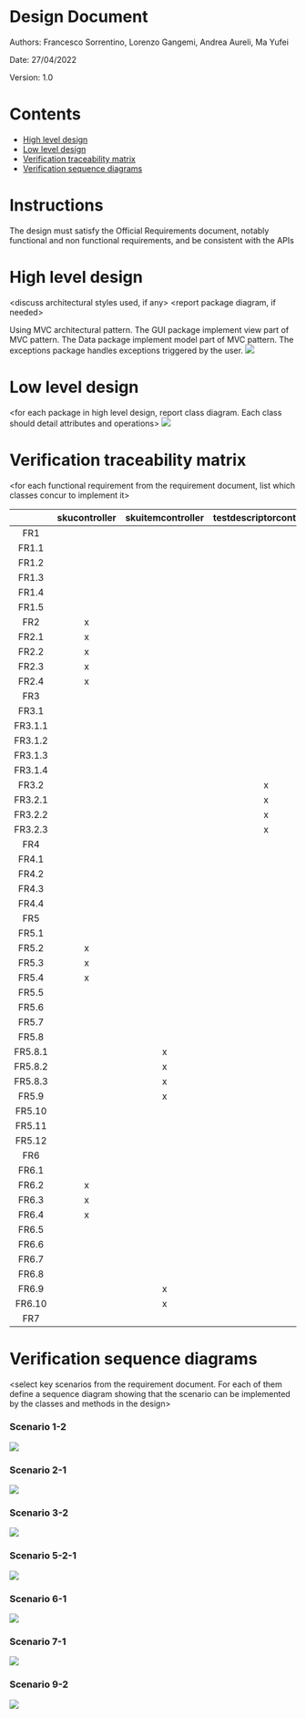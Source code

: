# Design Document 


Authors: Francesco Sorrentino, Lorenzo Gangemi, Andrea Aureli, Ma Yufei

Date: 27/04/2022

Version: 1.0

# Contents

- [High level design](#package-diagram)
- [Low level design](#class-diagram)
- [Verification traceability matrix](#verification-traceability-matrix)
- [Verification sequence diagrams](#verification-sequence-diagrams)

# Instructions

The design must satisfy the Official Requirements document, notably functional and non functional requirements, and be consistent with the APIs

# High level design 

<discuss architectural styles used, if any>
<report package diagram, if needed>

Using MVC architectural pattern.
The GUI package implement view part of MVC pattern.
The Data package implement model part of MVC pattern.
The exceptions package handles exceptions triggered by the user.
![](assets/design/HighLevelDesign.png) 





# Low level design

<for each package in high level design, report class diagram. Each class should detail attributes and operations>
![](assets/design/ClassDiagram.jpg) 








# Verification traceability matrix

\<for each functional requirement from the requirement document, list which classes concur to implement it>

|  |skucontroller|skuitemcontroller|testdescriptorcontroller|testresultcontroller|restockordercontroller|internalordercontroller|returnordercontroller|positioncontroller|itemcontroller|usercontroller|
|:--:|:--:|:--:|:--:|:--:|:--:|:--:|:--:|:--:|:--:|:--:|
|  FR1     |  |  |  |  |  |  |  |  |  | x |
| FR1.1    |  |  |  |  |  |  |  |  |  | x |
| FR1.2    |  |  |  |  |  |  |  |  |  | x |
| FR1.3    |  |  |  |  |  |  |  |  |  | x |
| FR1.4    |  |  |  |  |  |  |  |  |  | x |
| FR1.5    |  |  |  |  |  |  |  |  |  | x |
| FR2      | x |  |  |  |  |  |  |  |  |  |
| FR2.1    | x |  |  |  |  |  |  |  |  |  |
| FR2.2    | x |  |  |  |  |  |  |  |  |  |
| FR2.3    | x |  |  |  |  |  |  |  |  |  |
| FR2.4    | x |  |  |  |  |  |  |  |  |  |
| FR3      |  |  |  |  |  |  |  | x |  |  |
| FR3.1    |  |  |  |  |  |  |  | x |  |  |
| FR3.1.1  |  |  |  |  |  |  |  | x |  |  |
| FR3.1.2  |  |  |  |  |  |  |  | x |  |  |
| FR3.1.3  |  |  |  |  |  |  |  | x |  |  |
| FR3.1.4  |  |  |  |  |  |  |  | x |  |  |
| FR3.2    |  |  | x |  |  |  |  |  |  |  |
| FR3.2.1  |  |  | x |  |  |  |  |  |  |  |
| FR3.2.2  |  |  | x |  |  |  |  |  |  |  |
| FR3.2.3  |  |  | x |  |  |  |  |  |  |  |
| FR4      |  |  |  |  |  |  |  |  |  | x |
| FR4.1    |  |  |  |  |  |  |  |  |  | x |
| FR4.2    |  |  |  |  |  |  |  |  |  | x |
| FR4.3    |  |  |  |  |  |  |  |  |  | x |
| FR4.4    |  |  |  |  |  |  |  |  |  | x |
| FR5      |  |  |  |  | x |  |  |  |  |  |
| FR5.1    |  |  |  |  | x |  |  |  |  |  |
| FR5.2    | x |  |  |  | x |  |  |  |  |  |
| FR5.3    | x |  |  |  | x |  |  |  |  |  |
| FR5.4    | x |  |  |  | x |  |  |  |  |  |
| FR5.5    |  |  |  |  | x |  |  |  |  | x |
| FR5.6    |  |  |  |  | x |  |  |  |  |  |
| FR5.7    |  |  |  |  | x |  |  |  |  |  |
| FR5.8    |  |  |  |  | x |  |  |  |  |  |
| FR5.8.1  |  | x |  |  | x |  |  |  |  |  |
| FR5.8.2  |  | x |  |  |  |  |  |  |  |  |
| FR5.8.3  |  | x |  |  |  |  |  |  |  |  |
| FR5.9    |  | x |  |  |  |  | x |  |  |  |
| FR5.10   |  |  |  |  |  |  | x |  |  |  |
| FR5.11   |  |  |  |  |  |  | x |  |  |  |
| FR5.12   |  |  |  |  |  |  | x |  |  |  |
| FR6      |  |  |  |  |  | x |  |  |  |  |
| FR6.1    |  |  |  |  |  | x |  |  |  |  |
| FR6.2    | x |  |  |  |  | x |  |  |  |  |
| FR6.3    | x |  |  |  |  | x |  |  |  |  |
| FR6.4    | x |  |  |  |  | x |  |  |  |  |
| FR6.5    |  |  |  |  |  | x |  |  |  |  |
| FR6.6    |  |  |  |  |  | x |  |  |  |  |
| FR6.7    |  |  |  |  |  | x |  |  |  |  |
| FR6.8    |  |  |  |  |  | x |  |  |  |  |
| FR6.9    |  | x |  |  |  |  |  |  |  |  |
| FR6.10   |  | x |  |  |  |  |  |  |  |  |
| FR7      |  |  |  |  |  |  |  |  | ? |  |









# Verification sequence diagrams 
\<select key scenarios from the requirement document. For each of them define a sequence diagram showing that the scenario can be implemented by the classes and methods in the design>

### Scenario 1-2
![](assets/design/sequence%20diagram/1-2.jpg)
### Scenario 2-1
![](assets/design/sequence%20diagram/2-1.jpg)
### Scenario 3-2
![](assets/design/sequence%20diagram/3-2.PNG)
### Scenario 5-2-1
![](assets/design/sequence%20diagram/5-2-1.PNG)
### Scenario 6-1
![](assets/design/sequence%20diagram/6-1.png)
### Scenario 7-1
![](assets/design/sequence%20diagram/7-1.png)
 ### Scenario 9-2
![](assets/design/sequence%20diagram/9-2.png)